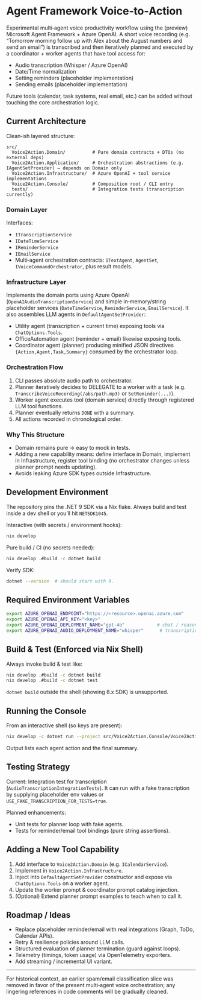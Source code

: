 # Agent Framework Voice‑to‑Action

Experimental multi‑agent voice productivity workflow using the (preview) Microsoft Agent Framework + Azure OpenAI. A short voice recording (e.g. “Tomorrow morning follow up with Alex about the August numbers and send an email”) is transcribed and then iteratively planned and executed by a coordinator + worker agents that have tool access for:

* Audio transcription (Whisper / Azure OpenAI)
* Date/Time normalization
* Setting reminders (placeholder implementation)
* Sending emails (placeholder implementation)

Future tools (calendar, task systems, real email, etc.) can be added without touching the core orchestration logic.

## Current Architecture

Clean‑ish layered structure:

```
src/
  Voice2Action.Domain/          # Pure domain contracts + DTOs (no external deps)
  Voice2Action.Application/     # Orchestration abstractions (e.g. IAgentSetProvider) – depends on Domain only
  Voice2Action.Infrastructure/  # Azure OpenAI + tool service implementations
  Voice2Action.Console/         # Composition root / CLI entry
  tests/                        # Integration tests (transcription currently)
```

### Domain Layer
Interfaces:
* `ITranscriptionService`
* `IDateTimeService`
* `IReminderService`
* `IEmailService`
* Multi‑agent orchestration contracts: `ITextAgent`, `AgentSet`, `IVoiceCommandOrchestrator`, plus result models.

### Infrastructure Layer
Implements the domain ports using Azure OpenAI (`OpenAIAudioTranscriptionService`) and simple in‑memory/string placeholder services (`DateTimeService`, `ReminderService`, `EmailService`). It also assembles LLM agents in `DefaultAgentSetProvider`:

* Utility agent (transcription + current time) exposing tools via `ChatOptions.Tools`.
* OfficeAutomation agent (reminder + email) likewise exposing tools.
* Coordinator agent (planner) producing minified JSON directives `{Action,Agent,Task,Summary}` consumed by the orchestrator loop.

### Orchestration Flow
1. CLI passes absolute audio path to orchestrator.
2. Planner iteratively decides to DELEGATE to a worker with a task (e.g. `TranscribeVoiceRecording(/abs/path.mp3)` or `SetReminder(...)`).
3. Worker agent executes tool (domain service) directly through registered LLM tool functions.
4. Planner eventually returns `DONE` with a summary.
5. All actions recorded in chronological order.

### Why This Structure
* Domain remains pure → easy to mock in tests.
* Adding a new capability means: define interface in Domain, implement in Infrastructure, register tool binding (no orchestrator changes unless planner prompt needs updating).
* Avoids leaking Azure SDK types outside Infrastructure.

## Development Environment

The repository pins the .NET 9 SDK via a Nix flake. Always build and test inside a dev shell or you’ll hit `NETSDK1045`.

Interactive (with secrets / environment hooks):
```bash
nix develop
```

Pure build / CI (no secrets needed):
```bash
nix develop .#build -c dotnet build
```

Verify SDK:
```bash
dotnet --version  # should start with 9.
```

## Required Environment Variables

```bash
export AZURE_OPENAI_ENDPOINT="https://<resource>.openai.azure.com"
export AZURE_OPENAI_API_KEY="<key>"
export AZURE_OPENAI_DEPLOYMENT_NAME="gpt-4o"            # chat / reasoning model
export AZURE_OPENAI_AUDIO_DEPLOYMENT_NAME="whisper"      # transcription model
```

## Build & Test (Enforced via Nix Shell)

Always invoke build & test like:
```bash
nix develop .#build -c dotnet build
nix develop .#build -c dotnet test
```

`dotnet build` outside the shell (showing 8.x SDK) is unsupported.

## Running the Console

From an interactive shell (so keys are present):
```bash
nix develop -c dotnet run --project src/Voice2Action.Console/Voice2Action.Console.csproj audio-samples/sample-recording-1-task-with-due-date-and-reminder.mp3
```

Output lists each agent action and the final summary.

## Testing Strategy

Current: Integration test for transcription (`AudioTranscriptionIntegrationTests`). It can run with a fake transcription by supplying placeholder env values or `USE_FAKE_TRANSCRIPTION_FOR_TESTS=true`.

Planned enhancements:
* Unit tests for planner loop with fake agents.
* Tests for reminder/email tool bindings (pure string assertions).

## Adding a New Tool Capability
1. Add interface to `Voice2Action.Domain` (e.g. `ICalendarService`).
2. Implement in `Voice2Action.Infrastructure`.
3. Inject into `DefaultAgentSetProvider` constructor and expose via `ChatOptions.Tools` on a worker agent.
4. Update the worker prompt & coordinator prompt catalog injection.
5. (Optional) Extend planner prompt examples to teach when to call it.

## Roadmap / Ideas
* Replace placeholder reminder/email with real integrations (Graph, ToDo, Calendar APIs).
* Retry & resilience policies around LLM calls.
* Structured evaluation of planner termination (guard against loops).
* Telemetry (timings, token usage) via OpenTelemetry exporters.
* Add streaming / incremental UI variant.

---
For historical context, an earlier spam/email classification slice was removed in favor of the present multi‑agent voice orchestration; any lingering references in code comments will be gradually cleaned.

